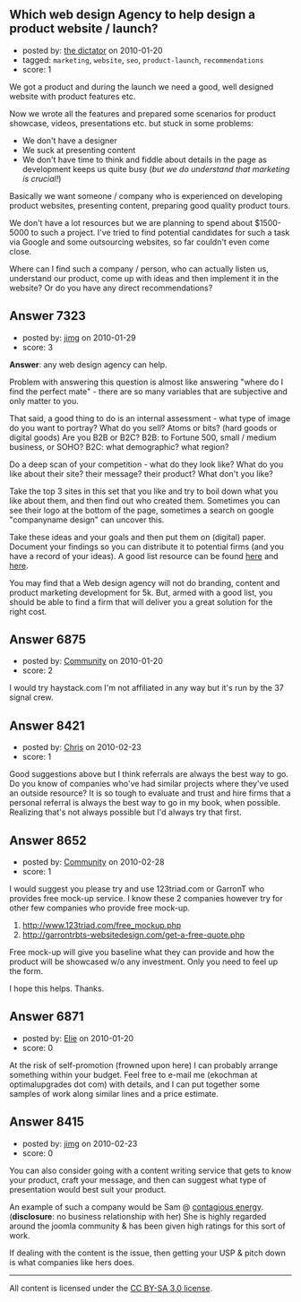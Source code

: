 ## Which web design Agency to help design a product website / launch?

- posted by: [the dictator](https://stackexchange.com/users/-1/473-the-dictator) on 2010-01-20
- tagged: `marketing`, `website`, `seo`, `product-launch`, `recommendations`
- score: 1

We got a product and during the launch we need a good, well designed website with product features etc.

Now we wrote all the features and prepared some scenarios for product showcase, videos, presentations etc. but stuck in some problems:

 - We don't have a designer 
 - We suck at presenting content
 - We don't have time to think and fiddle about details in the page as development keeps us quite busy (*but we do understand that marketing is crucial!*)

Basically we want someone / company who is experienced on developing product websites, presenting content, preparing good quality product tours.

We don't have a lot resources but we are planning to spend about $1500-5000 to such a project.  I've tried to find potential candidates for such a task via Google and some outsourcing websites, so far couldn't even come close.

Where can I find such a company / person, who can actually listen us, understand our product, come up with ideas and then implement it in the website? Or do you have any direct recommendations?




## Answer 7323

- posted by: [jimg](https://stackexchange.com/users/-1/2380-jimg) on 2010-01-29
- score: 3

<p><strong>Answer</strong>: any web design agency can help. </p>

<p>Problem with answering this question is almost like answering "where do I find the perfect mate" - there are so many variables that are subjective and only matter to you.</p>

<p>That said, a good thing to do is an internal assessment - what type of image do you want to portray? What do you sell? Atoms or bits? (hard goods or digital goods) Are you B2B or B2C? B2B: to Fortune 500, small / medium business, or SOHO? B2C: what demographic? what region? </p>

<p>Do a deep scan of your competition - what do they look like? What do you like about their site? their message? their product? What don't you like? </p>

<p>Take the top 3 sites in this set that you like and try to boil down what you like about them, and then find out who created them.  Sometimes you can see their logo at the bottom of the page, sometimes a search on google "companyname design" can uncover this. </p>

<p>Take these ideas and your goals and then put them on (digital) paper.  Document your findings so you can distribute it to potential firms (and you have a record of your ideas).  A good list resource can be found <a href="http://freelanceswitch.com/finding/web-design-client-questionnaires/" rel="nofollow">here</a> and <a href="http://www.smashingmagazine.com/2009/06/29/45-incredibly-useful-web-design-checklists-and-questionnaires/" rel="nofollow">here</a>.</p>

<p>You may find that a Web design agency will not do branding, content and product marketing development for 5k. But, armed with a good list, you should be able to find a firm that will deliver you a great solution for the right cost.</p>



## Answer 6875

- posted by: [Community](https://stackexchange.com/users/-1/-1-community) on 2010-01-20
- score: 2

I would try haystack.com
I'm not affiliated in any way but it's run by the 37 signal crew.


## Answer 8421

- posted by: [Chris](https://stackexchange.com/users/-1/412-chris) on 2010-02-23
- score: 1

Good suggestions above but I think referrals are always the best way to go. Do you know of companies who've had similar projects where they've used an outside resource? It is so tough to evaluate and trust and hire firms that a personal referral is always the best way to go in my book, when possible. Realizing that's not always possible but I'd always try that first.


## Answer 8652

- posted by: [Community](https://stackexchange.com/users/-1/-1-community) on 2010-02-28
- score: 1

I would suggest you please try and use 123triad.com or GarronT who provides free mock-up 
service. I know these 2 companies however try for other few companies who provide free mock-up.

1. http://www.123triad.com/free_mockup.php
2. http://garrontrbts-websitedesign.com/get-a-free-quote.php

Free mock-up will give you baseline what they can provide and how the product will be showcased w/o any investment. Only you need to feel up the form.

I hope this helps. Thanks.




## Answer 6871

- posted by: [Elie](https://stackexchange.com/users/-1/1752-elie) on 2010-01-20
- score: 0

At the risk of self-promotion (frowned upon here) I can probably arrange something within your budget. Feel free to e-mail me (ekochman at optimalupgrades dot com) with details, and I can put together some samples of work along similar lines and a price estimate.


## Answer 8415

- posted by: [jimg](https://stackexchange.com/users/-1/2380-jimg) on 2010-02-23
- score: 0

<p>You can also consider going with a content writing service that gets to know your product, craft your message, and then can suggest what type of presentation would best suit your product.  </p>

<p>An example of such a company would be Sam @ <a href="http://www.contagiousenergy.com/consulting/website-planning" rel="nofollow">contagious energy</a>. (<strong>disclosure</strong>: no business relationship with her) She is highly regarded around the joomla community &amp; has been given high ratings for this sort of work.  </p>

<p>If dealing with the content is the issue, then getting your USP &amp; pitch down is what companies like hers does.</p>




---

All content is licensed under the [CC BY-SA 3.0 license](https://creativecommons.org/licenses/by-sa/3.0/).
